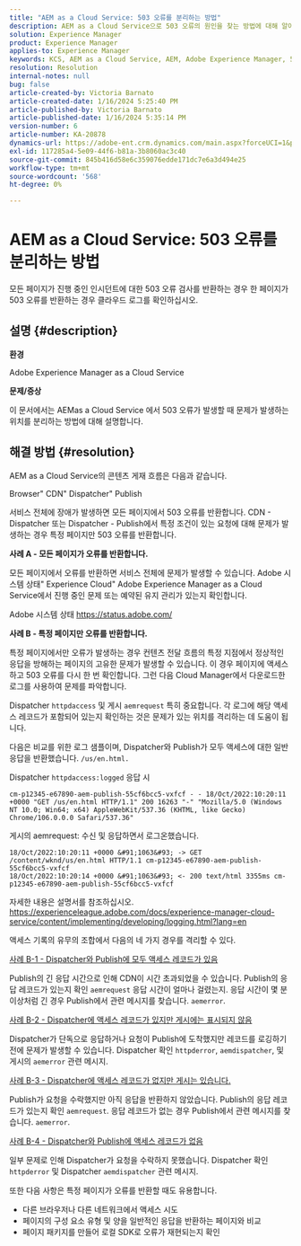 ```yaml
---
title: "AEM as a Cloud Service: 503 오류를 분리하는 방법"
description: AEM as a Cloud Service으로 503 오류의 원인을 찾는 방법에 대해 알아봅니다.
solution: Experience Manager
product: Experience Manager
applies-to: Experience Manager
keywords: KCS, AEM as a Cloud Service, AEM, Adobe Experience Manager, 503 오류
resolution: Resolution
internal-notes: null
bug: false
article-created-by: Victoria Barnato
article-created-date: 1/16/2024 5:25:40 PM
article-published-by: Victoria Barnato
article-published-date: 1/16/2024 5:35:14 PM
version-number: 6
article-number: KA-20878
dynamics-url: https://adobe-ent.crm.dynamics.com/main.aspx?forceUCI=1&pagetype=entityrecord&etn=knowledgearticle&id=da091843-94b4-ee11-a569-6045bd006704
exl-id: 117285a4-5e09-44f6-b81a-3b8060ac3c40
source-git-commit: 845b416d58e6c359076edde171dc7e6a3d494e25
workflow-type: tm+mt
source-wordcount: '568'
ht-degree: 0%

---
```


# AEM as a Cloud Service: 503 오류를 분리하는 방법


모든 페이지가 진행 중인 인시던트에 대한 503 오류 검사를 반환하는 경우 한 페이지가 503 오류를 반환하는 경우 클라우드 로그를 확인하십시오.

## 설명 {#description}


<b>환경</b>

Adobe Experience Manager as a Cloud Service

<b>문제/증상</b>

이 문서에서는 AEMas a Cloud Service 에서 503 오류가 발생할 때 문제가 발생하는 위치를 분리하는 방법에 대해 설명합니다.


## 해결 방법 {#resolution}


AEM as a Cloud Service의 콘텐츠 게재 흐름은 다음과 같습니다.

Browser&quot; CDN&quot; Dispatcher&quot; Publish

서비스 전체에 장애가 발생하면 모든 페이지에서 503 오류를 반환합니다. CDN - Dispatcher 또는 Dispatcher - Publish에서 특정 조건이 있는 요청에 대해 문제가 발생하는 경우 특정 페이지만 503 오류를 반환합니다.

<b>사례 A - 모든 페이지가 오류를 반환합니다.</b>

모든 페이지에서 오류를 반환하면 서비스 전체에 문제가 발생할 수 있습니다. Adobe 시스템 상태&quot; Experience Cloud&quot; Adobe Experience Manager as a Cloud Service에서 진행 중인 문제 또는 예약된 유지 관리가 있는지 확인합니다.

Adobe 시스템 상태 https://status.adobe.com/

<b>사례 B - 특정 페이지만 오류를 반환합니다.</b>

특정 페이지에서만 오류가 발생하는 경우 컨텐츠 전달 흐름의 특정 지점에서 정상적인 응답을 방해하는 페이지의 고유한 문제가 발생할 수 있습니다. 이 경우 페이지에 액세스하고 503 오류를 다시 한 번 확인합니다. 그런 다음 Cloud Manager에서 다운로드한 로그를 사용하여 문제를 파악합니다.

Dispatcher `httpdaccess` 및 게시 `aemrequest` 특히 중요합니다. 각 로그에 해당 액세스 레코드가 포함되어 있는지 확인하는 것은 문제가 있는 위치를 격리하는 데 도움이 됩니다.

다음은 비교를 위한 로그 샘플이며, Dispatcher와 Publish가 모두 액세스에 대한 일반 응답을 반환했습니다. `/us/en.html.`

Dispatcher `httpdaccess:logged` 응답 시


```
cm-p12345-e67890-aem-publish-55cf6bcc5-vxfcf - - 18/Oct/2022:10:20:11 +0000 "GET /us/en.html HTTP/1.1" 200 16263 "-" "Mozilla/5.0 (Windows NT 10.0; Win64; x64) AppleWebKit/537.36 (KHTML, like Gecko) Chrome/106.0.0.0 Safari/537.36"
```


게시의 aemrequest: 수신 및 응답하면서 로그온했습니다.


```
18/Oct/2022:10:20:11 +0000 &#91;1063&#93; -> GET /content/wknd/us/en.html HTTP/1.1 cm-p12345-e67890-aem-publish-55cf6bcc5-vxfcf
18/Oct/2022:10:20:14 +0000 &#91;1063&#93; <- 200 text/html 3355ms cm-p12345-e67890-aem-publish-55cf6bcc5-vxfcf
```


자세한 내용은 설명서를 참조하십시오.
https://experienceleague.adobe.com/docs/experience-manager-cloud-service/content/implementing/developing/logging.html?lang=en

액세스 기록의 유무의 조합에서 다음의 네 가지 경우를 격리할 수 있다.

<u>사례 B-1 - Dispatcher와 Publish에 모두 액세스 레코드가 있음</u>

Publish의 긴 응답 시간으로 인해 CDN이 시간 초과되었을 수 있습니다. Publish의 응답 레코드가 있는지 확인 `aemrequest` 응답 시간이 얼마나 걸렸는지. 응답 시간이 몇 분 이상처럼 긴 경우 Publish에서 관련 메시지를 찾습니다. `aemerror`.

<u>사례 B-2 - Dispatcher에 액세스 레코드가 있지만 게시에는 표시되지 않음</u>

Dispatcher가 단독으로 응답하거나 요청이 Publish에 도착했지만 레코드를 로깅하기 전에 문제가 발생할 수 있습니다. Dispatcher 확인 `httpderror`, `aemdispatcher`, 및 게시의 `aemerror` 관련 메시지.

<u>사례 B-3 - Dispatcher에 액세스 레코드가 없지만 게시는 있습니다.</u>

Publish가 요청을 수락했지만 아직 응답을 반환하지 않았습니다. Publish의 응답 레코드가 있는지 확인 `aemrequest`. 응답 레코드가 없는 경우 Publish에서 관련 메시지를 찾습니다. `aemerror`.

<u>사례 B-4 - Dispatcher와 Publish에 액세스 레코드가 없음</u>

일부 문제로 인해 Dispatcher가 요청을 수락하지 못했습니다. Dispatcher 확인 `httpderror` 및 Dispatcher `aemdispatcher` 관련 메시지.

또한 다음 사항은 특정 페이지가 오류를 반환할 때도 유용합니다.

- 다른 브라우저나 다른 네트워크에서 액세스 시도
- 페이지의 구성 요소 유형 및 양을 일반적인 응답을 반환하는 페이지와 비교
- 페이지 패키지를 만들어 로컬 SDK로 오류가 재현되는지 확인
